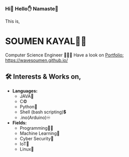 ### Hi👋 Hello✋ Namaste🙏

This is,
# SOUMEN KAYAL🙋‍♂️
Computer Science Engineer 🚀🧑‍💻
Have a look on [Portfolio:](https://wavesoumen.github.io/) https://wavesoumen.github.io/ 
## 🛠 Interests & Works on,
- **Languages:** 
    - JAVA🍵
    - C©️
    - Python🐍
    - Shell (bash scripting)💲
    - .ino(Arduino)♾️
- **Fields:** 
    - Programming🧑‍💻
    - Machine Learning🤖
    - Cyber Security🔐
    - IoT🛜
    - Linux🐧
<!--
- 🔭 I’m currently working on ...
- 🌱 I’m currently learning ...
- 👯 I’m looking to collaborate on ...
- 🤔 I’m looking for help with ...
- 💬 Ask me about ...
- 📫 How to reach me: ...
- 😄 Pronouns: ...
- ⚡ Fun fact: ...
--!>
